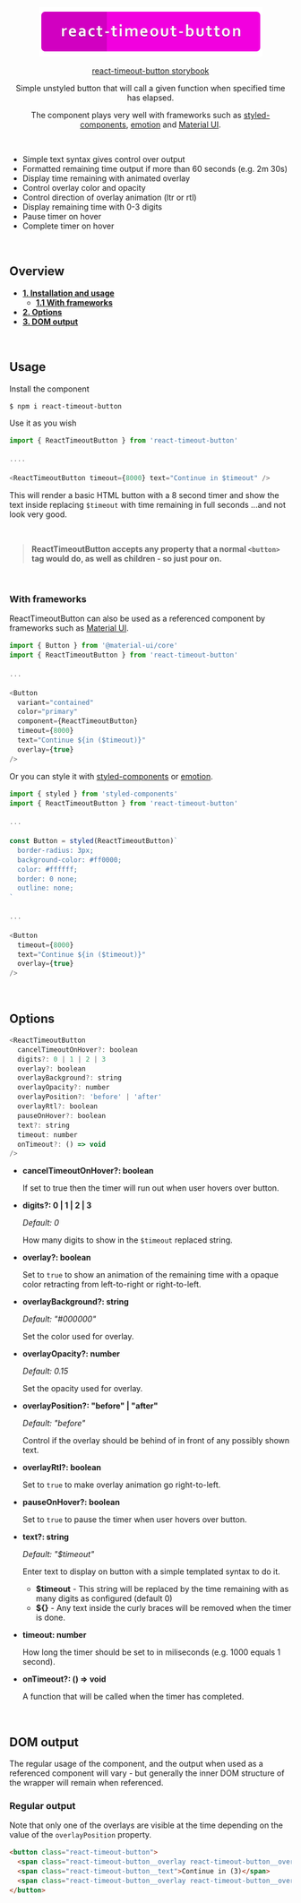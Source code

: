 <div>
  <p align="center">
    <img src="https://raw.githubusercontent.com/IgorSzyporyn/react-timeout-button/master/assets/logo-large.png" />
  </p>
  <p align="center">
    <a href="https://dixx-website-frontend.vercel.app" target="_blank" title="Storybook of react-timeout-button">react-timeout-button storybook</a>
  </p>
</div>

<p align="center">
  Simple unstyled button that will call a given function when specified time has elapsed.
</p>

<p align="center">
  The component plays very well with frameworks such as <a target="_blank" href="http://www.styled-components.com">styled-components</a>, <a target="_blank" href="https://emotion.sh">emotion</a> and <a target="_blank" href="http://www.material-ui.com">Material UI</a>.
</p>

<p>&nbsp;</p>

<ul>
  <li>Simple text syntax gives control over output</li>
  <li>Formatted remaining time output if more than 60 seconds (e.g. 2m 30s)</li>
  <li>Display time remaining with animated overlay</li>
  <li>Control overlay color and opacity</li>
  <li>Control direction of overlay animation (ltr or rtl)</li>
  <li>Display remaining time with 0-3 digits</li>
  <li>Pause timer on hover</li>
  <li>Complete timer on hover</li>
</ul>

<p>&nbsp;</p>

## Overview

- **[1. Installation and usage](#installation)**
  - **[1.1 With frameworks](#with-frameworks)**
- **[2. Options](#options)**
- **[3. DOM output](#dom)**

<p>&nbsp;</p>

## <a name="installation"></a>Usage

Install the component

```
$ npm i react-timeout-button
```

Use it as you wish

```js
import { ReactTimeoutButton } from 'react-timeout-button'

....

<ReactTimeoutButton timeout={8000} text="Continue in $timeout" />
```

This will render a basic HTML button with a 8 second timer and show the text inside replacing `$timeout` with time remaining in full seconds ...and not look very good.

<p>&nbsp;</p>

> **ReactTimeoutButton accepts any property that a normal `<button>` tag would do, as well as children - so just pour on.**

<p>&nbsp;</p>

### <a name="with-frameworks"></a>With frameworks

ReactTimeoutButton can also be used as a referenced component by frameworks such as [Material UI](http://www.material-ui.com).

```js
import { Button } from '@material-ui/core'
import { ReactTimeoutButton } from 'react-timeout-button'

...

<Button
  variant="contained"
  color="primary"
  component={ReactTimeoutButton}
  timeout={8000}
  text="Continue ${in ($timeout)}"
  overlay={true}
/>
```

Or you can style it with [styled-components](http://www.styled-components.com) or [emotion](https://emotion.sh/).

```js
import { styled } from 'styled-components'
import { ReactTimeoutButton } from 'react-timeout-button'

...

const Button = styled(ReactTimeoutButton)`
  border-radius: 3px;
  background-color: #ff0000;
  color: #ffffff;
  border: 0 none;
  outline: none;
`

...

<Button
  timeout={8000}
  text="Continue ${in ($timeout)}"
  overlay={true}
/>
```

<p>&nbsp;</p>

## Options

```js
<ReactTimeoutButton
  cancelTimeoutOnHover?: boolean
  digits?: 0 | 1 | 2 | 3
  overlay?: boolean
  overlayBackground?: string
  overlayOpacity?: number
  overlayPosition?: 'before' | 'after'
  overlayRtl?: boolean
  pauseOnHover?: boolean
  text?: string
  timeout: number
  onTimeout?: () => void
/>
```

- **cancelTimeoutOnHover?: boolean**

  If set to true then the timer will run out when user hovers over button.

- **digits?: 0 | 1 | 2 | 3**

  _Default: 0_

  How many digits to show in the `$timeout` replaced string.

- **overlay?: boolean**

  Set to `true` to show an animation of the remaining time with a opaque color retracting from left-to-right or right-to-left.

- **overlayBackground?: string**

  _Default: "#000000"_

  Set the color used for overlay.

- **overlayOpacity?: number**

  _Default: 0.15_

  Set the opacity used for overlay.

- **overlayPosition?: "before" | "after"**

  _Default: "before"_

  Control if the overlay should be behind of in front of any possibly shown text.

- **overlayRtl?: boolean**

  Set to `true` to make overlay animation go right-to-left.

- **pauseOnHover?: boolean**

  Set to `true` to pause the timer when user hovers over button.

- **text?: string**

  _Default: "\$timeout"_

  Enter text to display on button with a simple templated syntax to do it.

  - **\$timeout** - This string will be replaced by the time remaining with as many digits as configured (default 0)
  - **\${}** - Any text inside the curly braces will be removed when the timer is done.

- **timeout: number**

  How long the timer should be set to in miliseconds (e.g. 1000 equals 1 second).

- **onTimeout?: () => void**

  A function that will be called when the timer has completed.

<p>&nbsp;</p>

## <a name="dom"></a>DOM output

The regular usage of the component, and the output when used as a referenced component will vary - but generally the inner DOM structure of the wrapper will remain when referenced.

### Regular output

Note that only one of the overlays are visible at the time depending on the value of the `overlayPosition` property.

```html
<button class="react-timeout-button">
  <span class="react-timeout-button__overlay react-timeout-button__overlay--before" />
  <span class="react-timeout-button__text">Continue in (3)</span>
  <span class="react-timeout-button__overlay react-timeout-button__overlay--after" />
</button>
```
